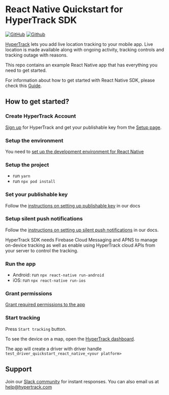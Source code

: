 # React Native Quickstart for HyperTrack SDK

[![GitHub](https://img.shields.io/github/license/hypertrack/quickstart-react-native?color=orange)](./LICENSE)
[![Github](https://img.shields.io/badge/hypertrack_sdk_react_native-11.0.0-brightgreen.svg)](https://github.com/hypertrack/sdk-react-native)

[HyperTrack](https://www.hypertrack.com/) lets you add live location tracking to your mobile app. Live location is made available along with ongoing activity, tracking controls and tracking outage with reasons.

This repo contains an example React Native app that has everything you need to get started.

For information about how to get started with React Native SDK, please check this [Guide](https://www.hypertrack.com/docs/install-sdk-react-native).

## How to get started?

### Create HyperTrack Account

[Sign up](https://dashboard.hypertrack.com/signup) for HyperTrack and get your publishable key from the [Setup page](https://dashboard.hypertrack.com/setup).

### Setup the environment

You need to [set up the development environment for React Native](https://reactnative.dev/docs/environment-setup)

### Setup the project

- run `yarn`
- run `npx pod install`

### Set your publishable key

Follow the [instructions on setting up publishable key](https://hypertrack.com/docs/install-sdk-react-native#set-the-publishable-key) in our docs

### Setup silent push notifications

Follow the [instructions on setting up silent push notifications](https://hypertrack.com/docs/install-sdk-react-native/#set-up-silent-push-notifications) in our docs.

HyperTrack SDK needs Firebase Cloud Messaging and APNS to manage on-device tracking as well as enable using HyperTrack cloud APIs from your server to control the tracking.

### Run the app

- Android: run `npx react-native run-android`
- iOS: run `npx react-native run-ios`

### Grant permissions

[Grant required permissions to the app](https://hypertrack.com/docs/install-sdk-react-native#grant-the-permissions-to-the-app)

### Start tracking

Press `Start tracking` button.

To see the device on a map, open the [HyperTrack dashboard](https://dashboard.hypertrack.com/).

The app will create a driver with driver handle `test_driver_quickstart_react_native_<your platform>`

## Support

Join our [Slack community](https://join.slack.com/t/hypertracksupport/shared_invite/enQtNDA0MDYxMzY1MDMxLTdmNDQ1ZDA1MTQxOTU2NTgwZTNiMzUyZDk0OThlMmJkNmE0ZGI2NGY2ZGRhYjY0Yzc0NTJlZWY2ZmE5ZTA2NjI) for instant responses. You can also email us at help@hypertrack.com

